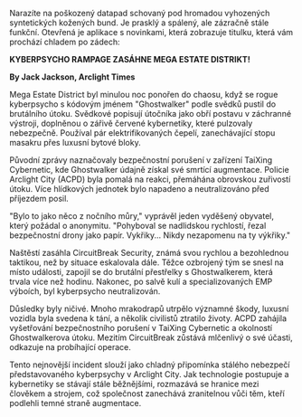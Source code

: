 Narazíte na poškozený datapad schovaný pod hromadou vyhozených syntetických kožených bund. Je prasklý a spálený, ale zázračně stále funkční. Otevřená je aplikace s novinkami, která zobrazuje titulku, která vám prochází chladem po zádech:

**KYBERPSYCHO RAMPAGE ZASÁHNE MEGA ESTATE DISTRIKT!**

**By Jack Jackson, Arclight Times**

Mega Estate District byl minulou noc ponořen do chaosu, když se rogue kyberpsycho s kódovým jménem "Ghostwalker" podle svědků pustil do brutálního útoku. Svědkové popisují útočníka jako obří postavu v záchranné výstroji, doplněnou o zářivě červené kybernetiky, které pulzovaly nebezpečně. Používal pár elektrifikovaných čepelí, zanechávající stopu masakru přes luxusní bytové bloky.

Původní zprávy naznačovaly bezpečnostní porušení v zařízení TaiXing Cybernetic, kde Ghostwalker údajně získal své smrtící augmentace. Policie Arclight City (ACPD) byla pomalá na reakci, přemáhána obrovskou zuřivostí útoku. Více hlídkových jednotek bylo napadeno a neutralizováno před příjezdem posil.

"Bylo to jako něco z nočního můry," vyprávěl jeden vyděšený obyvatel, který požádal o anonymitu. "Pohyboval se nadlidskou rychlostí, řezal bezpečnostní drony jako papír. Vykřiky... Nikdy nezapomenu na ty výkřiky."

Naštěstí zasáhla CircuitBreak Security, známá svou rychlou a bezohlednou taktikou, než by situace eskalovala dále. Těžce ozbrojený tým se snesl na místo události, zapojil se do brutální přestřelky s Ghostwalkerem, která trvala více než hodinu. Nakonec, po salvě kulí a specializovaných EMP výboích, byl kyberpsycho neutralizován.

Důsledky byly ničivé. Mnoho mrakodrapů utrpělo významné škody, luxusní vozidla byla svedena k tání, a několik civilistů ztratilo životy. ACPD zahájila vyšetřování bezpečnostního porušení v TaiXing Cybernetic a okolností Ghostwalkerova útoku. Mezitím CircuitBreak zůstává mlčenlivý o své účasti, odkazuje na probíhající operace.

Tento nejnovější incident slouží jako chladný připomínka stálého nebezpečí představovaného kyberpsychy v Arclight City. Jak technologie postupuje a kybernetiky se stávají stále běžnějšími, rozmazává se hranice mezi člověkem a strojem, což společnost zanechává zranitelnou vůči těm, kteří podlehli temné straně augmentace.
